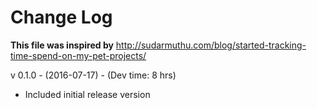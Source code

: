 # Change Log #

**This file was inspired by** http://sudarmuthu.com/blog/started-tracking-time-spend-on-my-pet-projects/

v 0.1.0 - (2016-07-17) - (Dev time: 8 hrs)
- Included initial release version